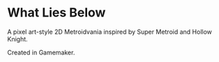 # What Lies Below
A pixel art-style 2D Metroidvania inspired by Super Metroid and Hollow Knight.

Created in Gamemaker.
